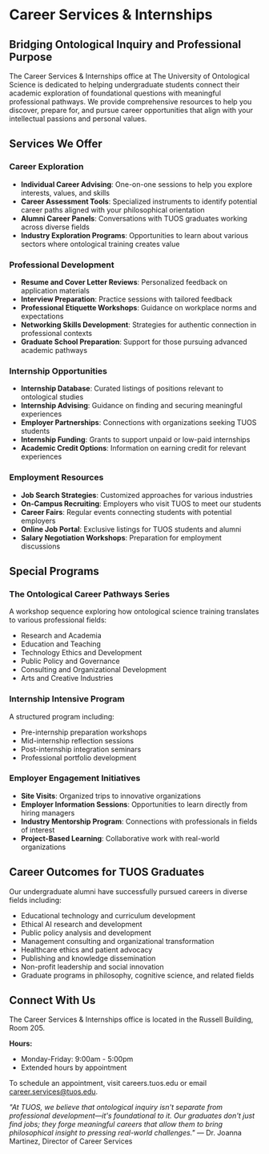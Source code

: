# Career Services & Internships

## Bridging Ontological Inquiry and Professional Purpose

The Career Services & Internships office at The University of Ontological Science is dedicated to helping undergraduate students connect their academic exploration of foundational questions with meaningful professional pathways. We provide comprehensive resources to help you discover, prepare for, and pursue career opportunities that align with your intellectual passions and personal values.

## Services We Offer

### Career Exploration
- **Individual Career Advising**: One-on-one sessions to help you explore interests, values, and skills
- **Career Assessment Tools**: Specialized instruments to identify potential career paths aligned with your philosophical orientation
- **Alumni Career Panels**: Conversations with TUOS graduates working across diverse fields
- **Industry Exploration Programs**: Opportunities to learn about various sectors where ontological training creates value

### Professional Development
- **Resume and Cover Letter Reviews**: Personalized feedback on application materials
- **Interview Preparation**: Practice sessions with tailored feedback
- **Professional Etiquette Workshops**: Guidance on workplace norms and expectations
- **Networking Skills Development**: Strategies for authentic connection in professional contexts
- **Graduate School Preparation**: Support for those pursuing advanced academic pathways

### Internship Opportunities
- **Internship Database**: Curated listings of positions relevant to ontological studies
- **Internship Advising**: Guidance on finding and securing meaningful experiences
- **Employer Partnerships**: Connections with organizations seeking TUOS students
- **Internship Funding**: Grants to support unpaid or low-paid internships
- **Academic Credit Options**: Information on earning credit for relevant experiences

### Employment Resources
- **Job Search Strategies**: Customized approaches for various industries
- **On-Campus Recruiting**: Employers who visit TUOS to meet our students
- **Career Fairs**: Regular events connecting students with potential employers
- **Online Job Portal**: Exclusive listings for TUOS students and alumni
- **Salary Negotiation Workshops**: Preparation for employment discussions

## Special Programs

### The Ontological Career Pathways Series
A workshop sequence exploring how ontological science training translates to various professional fields:
- Research and Academia
- Education and Teaching
- Technology Ethics and Development
- Public Policy and Governance
- Consulting and Organizational Development
- Arts and Creative Industries

### Internship Intensive Program
A structured program including:
- Pre-internship preparation workshops
- Mid-internship reflection sessions
- Post-internship integration seminars
- Professional portfolio development

### Employer Engagement Initiatives
- **Site Visits**: Organized trips to innovative organizations
- **Employer Information Sessions**: Opportunities to learn directly from hiring managers
- **Industry Mentorship Program**: Connections with professionals in fields of interest
- **Project-Based Learning**: Collaborative work with real-world organizations

## Career Outcomes for TUOS Graduates

Our undergraduate alumni have successfully pursued careers in diverse fields including:
- Educational technology and curriculum development
- Ethical AI research and development
- Public policy analysis and development
- Management consulting and organizational transformation
- Healthcare ethics and patient advocacy
- Publishing and knowledge dissemination
- Non-profit leadership and social innovation
- Graduate programs in philosophy, cognitive science, and related fields

## Connect With Us

The Career Services & Internships office is located in the Russell Building, Room 205.

**Hours:**
- Monday-Friday: 9:00am - 5:00pm
- Extended hours by appointment

To schedule an appointment, visit careers.tuos.edu or email career.services@tuos.edu.


*"At TUOS, we believe that ontological inquiry isn't separate from professional development—it's foundational to it. Our graduates don't just find jobs; they forge meaningful careers that allow them to bring philosophical insight to pressing real-world challenges."* — Dr. Joanna Martinez, Director of Career Services